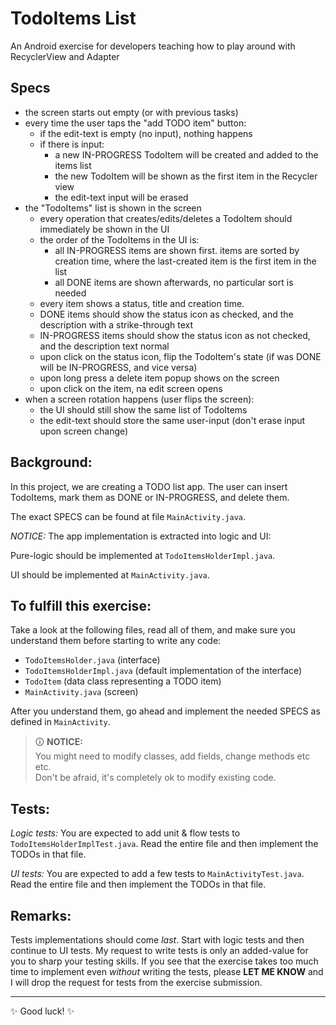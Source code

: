 # TodoItems List

An Android exercise for developers teaching how to play around with RecyclerView and Adapter

## Specs
- the screen starts out empty (or with previous tasks)
- every time the user taps the "add TODO item" button:
    * if the edit-text is empty (no input), nothing happens
    * if there is input:
        - a new IN-PROGRESS TodoItem will be created and added to the items list
        - the new TodoItem will be shown as the first item in the Recycler view
        - the edit-text input will be erased
- the "TodoItems" list is shown in the screen
  * every operation that creates/edits/deletes a TodoItem should immediately be shown in the UI
  * the order of the TodoItems in the UI is:
    - all IN-PROGRESS items are shown first. items are sorted by creation time,
      where the last-created item is the first item in the list
    - all DONE items are shown afterwards, no particular sort is needed
  * every item shows a status, title and creation time.
  * DONE items should show the status icon as checked, and the description with a strike-through text
  * IN-PROGRESS items should show the status icon as not checked, and the description text normal
  * upon click on the status icon, flip the TodoItem's state (if was DONE will be IN-PROGRESS, and vice versa)
  * upon long press a delete item popup shows on the screen
  * upon click on the item, na edit screen opens
- when a screen rotation happens (user flips the screen):
  * the UI should still show the same list of TodoItems
  * the edit-text should store the same user-input (don't erase input upon screen change)

## Background:

In this project, we are creating a TODO list app.
The user can insert TodoItems, mark them as DONE or IN-PROGRESS, and delete them.

The exact SPECS can be found at file `MainActivity.java`.

*NOTICE:*
The app implementation is extracted into logic and UI:

Pure-logic should be implemented at `TodoItemsHolderImpl.java`.

UI should be implemented at `MainActivity.java`.  

## To fulfill this exercise:

Take a look at the following files, read all of them, and make sure you understand them before starting to write any code:
* `TodoItemsHolder.java` (interface)
* `TodoItemsHolderImpl.java` (default implementation of the interface)
* `TodoItem` (data class representing a TODO item)
* `MainActivity.java` (screen)

After you understand them, go ahead and implement the needed SPECS as defined in `MainActivity`.

> 🛈 **NOTICE:** \
> You might need to modify classes, add fields, change methods etc etc.  
> Don't be afraid, it's completely ok to modify existing code.

## Tests:

*Logic tests:*
You are expected to add unit & flow tests to `TodoItemsHolderImplTest.java`.
Read the entire file and then implement the TODOs in that file. 

*UI tests:*
You are expected to add a few tests to `MainActivityTest.java`.
Read the entire file and then implement the TODOs in that file.

## Remarks:

Tests implementations should come *last*. Start with logic tests and then continue to UI tests. 
My request to write tests is only an added-value for you to sharp your testing skills.
If you see that the exercise takes too much time to implement even *without* writing the tests,
please **LET ME KNOW** and I will drop the request for tests from the exercise submission.

---

✨ Good luck! ✨